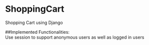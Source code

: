 # ShoppingCart
Shopping Cart using Django

##Implemented Functionalities:  
Use session to support anonymous users as well as logged in users
